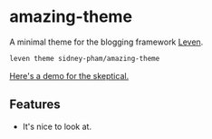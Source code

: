 # amazing-theme

A minimal theme for the blogging framework [Leven](https://github.com/quadrupleslap/leven).

```sh
leven theme sidney-pham/amazing-theme 
```

[Here's a demo for the skeptical.](https://sidneypham.me)

## Features

- It's nice to look at.
